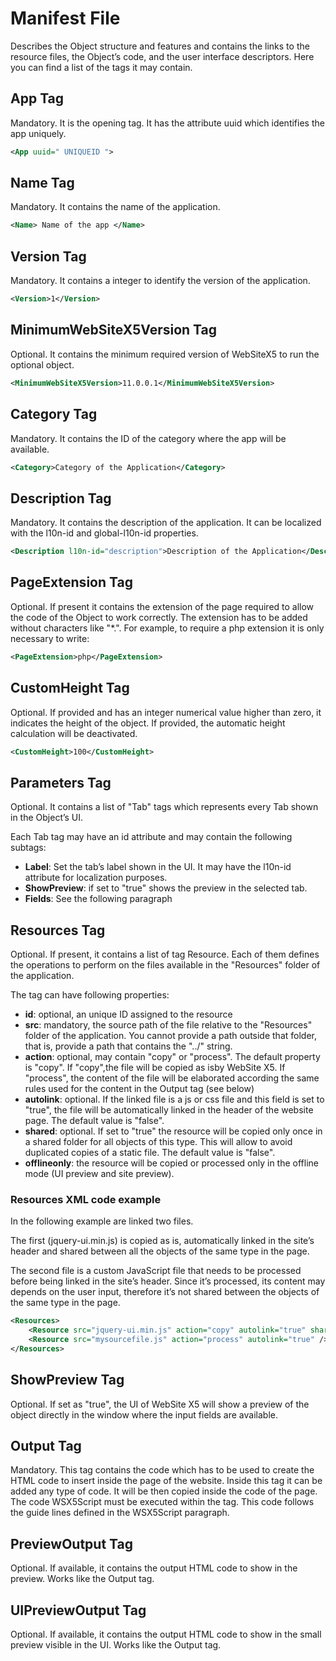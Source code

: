# Manifest File

Describes the Object structure and features and contains the links to the resource files, the Object’s code, and the user interface descriptors.
Here you can find a list of the tags it may contain.

## App Tag
Mandatory. It is the opening tag. It has the attribute uuid which identifies the app uniquely. 

```xml
<App uuid=" UNIQUEID ">
```

## Name Tag
Mandatory. It contains the name of the application.

```xml
<Name> Name of the app </Name>
```

## Version Tag
Mandatory. It contains a integer to identify the version of the application.

```xml
<Version>1</Version>
```

## MinimumWebSiteX5Version Tag
Optional. It contains the minimum required version of WebSiteX5 to run the optional object.

```xml
<MinimumWebSiteX5Version>11.0.0.1</MinimumWebSiteX5Version>
```

## Category Tag
Mandatory. It contains the ID of the category where the app will be available.

```xml
<Category>Category of the Application</Category>
```

## Description Tag
Mandatory. It contains the description of the application. It can be localized with the l10n-id and global-l10n-id properties. 

```xml
<Description l10n-id="description">Description of the Application</Description>
```

## PageExtension Tag
Optional. If present it contains the extension of the page required to allow the code of the Object to work correctly. The extension has to be added without characters like "*.".
For example, to require a php extension it is only necessary to write:

```xml
<PageExtension>php</PageExtension>
```

## CustomHeight Tag
Optional. If provided and has an integer numerical value higher than zero, it indicates the height of the object. If provided, the automatic height calculation will be deactivated.

```xml
<CustomHeight>100</CustomHeight>
```

## Parameters Tag
Optional. It contains a list of "Tab" tags which represents every Tab shown in the Object’s UI.

Each Tab tag may have an id attribute and may contain the following subtags:

* **Label**: Set the tab’s label shown in the UI. It may have the l10n-id attribute for localization purposes.
* **ShowPreview**: if set to "true" shows the preview in the selected tab.
* **Fields**: See the following paragraph

## Resources Tag
Optional. If present, it contains a list of tag Resource. Each of them defines the operations to perform on the files available in the "Resources" folder of the application.

The tag can have following properties:

* **id**: optional, an unique ID assigned to the resource
* **src**: mandatory, the source path of the file relative to the "Resources" folder of the application. You cannot provide a path outside that folder, that is, provide a path that contains the "../" string.
* **action**: optional, may contain "copy" or "process". The default property is "copy". If "copy",the file will be copied as isby WebSite X5. If "process", the content of the file will be elaborated according the same rules used for the content in the Output tag (see below)
* **autolink**: optional. If the linked file is a js or css file and this field is set to "true", the file will be automatically linked in the header of the website page. The default value is "false".
* **shared**: optional. If set to "true" the resource will be copied only once in a shared folder for all objects of this type. This will allow to avoid duplicated copies of a static file. The default value is "false".
* **offlineonly**: the resource will be copied or processed only in the offline mode (UI preview and site preview).

### Resources XML code example
In the following example are linked two files.

The first (jquery-ui.min.js) is copied as is, automatically linked in the site’s header and shared between all the objects of the same type in the page.

The second file is a custom JavaScript file that needs to be processed before being linked in the site’s header. Since it’s processed, its content may depends on the user input, therefore it’s not shared between the objects of the same type in the page.

```xml
<Resources>
    <Resource src="jquery-ui.min.js" action="copy" autolink="true" shared="true" />
    <Resource src="mysourcefile.js" action="process" autolink="true" />
</Resources>
```

## ShowPreview Tag
Optional. If set as "true", the UI of WebSite X5 will show a preview of the object directly in the window where the input fields are available.

## Output Tag
Mandatory. This tag contains the code which has to be used to create the HTML code to insert inside the page of the website.
Inside this tag it can be added any type of code. It will be then copied inside the code of the page.
The code WSX5Script must be executed within the <?wsx5 and ?> tag. This code follows the guide lines defined in the WSX5Script paragraph.

## PreviewOutput Tag
Optional. If available, it contains the output HTML code to show in the preview. Works like the Output tag.

## UIPreviewOutput Tag
Optional. If available, it contains the output HTML code to show in the small preview visible in the UI. Works like the Output tag.
